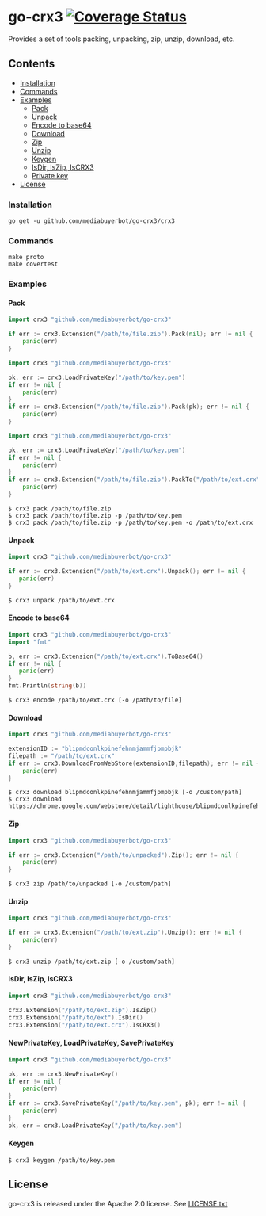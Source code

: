 # go-crx3 [![Coverage Status](https://coveralls.io/repos/github/mediabuyerbot/go-crx3/badge.svg?branch=master)](https://coveralls.io/github/mediabuyerbot/go-crx3?branch=master)
Provides a set of tools packing, unpacking, zip, unzip, download, etc.

## Contents
+ [Installation](#installation)
+ [Commands](#commands)
+ [Examples](#examples)
  - [Pack](#pack)
  - [Unpack](#unpack)
  - [Encode to base64](#encode-to-base64)
  - [Download](#download)
  - [Zip](#zip)
  - [Unzip](#unzip)
  - [Keygen](#keygen)
  - [IsDir, IsZip, IsCRX3](#isdir-iszip-iscrx3)
  - [Private key](#newprivatekey-loadprivatekey-saveprivatekey)
+ [License](#license)


### Installation
```ssh
go get -u github.com/mediabuyerbot/go-crx3/crx3
```

### Commands
```shell script
make proto 
make covertest
``` 

### Examples
#### Pack 
```go
import crx3 "github.com/mediabuyerbot/go-crx3"

if err := crx3.Extension("/path/to/file.zip").Pack(nil); err != nil {
    panic(err)
}
```

```go
import crx3 "github.com/mediabuyerbot/go-crx3"

pk, err := crx3.LoadPrivateKey("/path/to/key.pem")
if err != nil { 
    panic(err) 
}
if err := crx3.Extension("/path/to/file.zip").Pack(pk); err != nil {
    panic(err)
}
```

```go
import crx3 "github.com/mediabuyerbot/go-crx3"

pk, err := crx3.LoadPrivateKey("/path/to/key.pem")
if err != nil { 
    panic(err) 
}
if err := crx3.Extension("/path/to/file.zip").PackTo("/path/to/ext.crx", pk); err != nil {
    panic(err)
}
```
```shell script
$ crx3 pack /path/to/file.zip 
$ crx3 pack /path/to/file.zip -p /path/to/key.pem 
$ crx3 pack /path/to/file.zip -p /path/to/key.pem -o /path/to/ext.crx 
```

#### Unpack
```go
import crx3 "github.com/mediabuyerbot/go-crx3"

if err := crx3.Extension("/path/to/ext.crx").Unpack(); err != nil {
   panic(err)
}
```
```shell script
$ crx3 unpack /path/to/ext.crx 
```

#### Encode to base64
```go
import crx3 "github.com/mediabuyerbot/go-crx3"
import "fmt"

b, err := crx3.Extension("/path/to/ext.crx").ToBase64()
if err != nil {
   panic(err)
}
fmt.Println(string(b))
```
```shell script
$ crx3 encode /path/to/ext.crx [-o /path/to/file] 
```

#### Download 
```go
import crx3 "github.com/mediabuyerbot/go-crx3"

extensionID := "blipmdconlkpinefehnmjammfjpmpbjk"
filepath := "/path/to/ext.crx"
if err := crx3.DownloadFromWebStore(extensionID,filepath); err != nil {
    panic(err)
}
```
```shell script
$ crx3 download blipmdconlkpinefehnmjammfjpmpbjk [-o /custom/path]
$ crx3 download https://chrome.google.com/webstore/detail/lighthouse/blipmdconlkpinefehnmjammfjpmpbjk
```

#### Zip 
```go
import crx3 "github.com/mediabuyerbot/go-crx3"

if err := crx3.Extension("/path/to/unpacked").Zip(); err != nil {
    panic(err)
}
```
```shell script
$ crx3 zip /path/to/unpacked [-o /custom/path] 
```

#### Unzip 
```go
import crx3 "github.com/mediabuyerbot/go-crx3"

if err := crx3.Extension("/path/to/ext.zip").Unzip(); err != nil {
    panic(err)
}
```
```shell script
$ crx3 unzip /path/to/ext.zip [-o /custom/path] 
``` 

#### IsDir, IsZip, IsCRX3
```go
import crx3 "github.com/mediabuyerbot/go-crx3"

crx3.Extension("/path/to/ext.zip").IsZip()
crx3.Extension("/path/to/ext").IsDir()
crx3.Extension("/path/to/ext.crx").IsCRX3()
```

#### NewPrivateKey, LoadPrivateKey, SavePrivateKey 
```go
import crx3 "github.com/mediabuyerbot/go-crx3"

pk, err := crx3.NewPrivateKey()
if err != nil {
    panic(err)
}
if err := crx3.SavePrivateKey("/path/to/key.pem", pk); err != nil {
    panic(err)
}
pk, err = crx3.LoadPrivateKey("/path/to/key.pem")
```

#### Keygen
```shell script
$ crx3 keygen /path/to/key.pem 
``` 



## License
go-crx3 is released under the Apache 2.0 license. See [LICENSE.txt](https://github.com/mediabuyerbot/go-crx3/blob/master/LICENSE)
